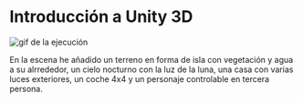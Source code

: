 # Introducción a Unity 3D

![gif de la ejecución](./Práctica-01.gif)

En la escena he añadido un terreno en forma de isla con vegetación y agua a su alrrededor, un cielo nocturno con la luz de la luna, una casa con varias luces exteriores, un coche 4x4 y un personaje controlable en tercera persona.
